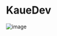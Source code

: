 # KaueDev

![image](https://github.com/user-attachments/assets/19697350-877d-45c9-ae2f-e5fc3707c1e6)
